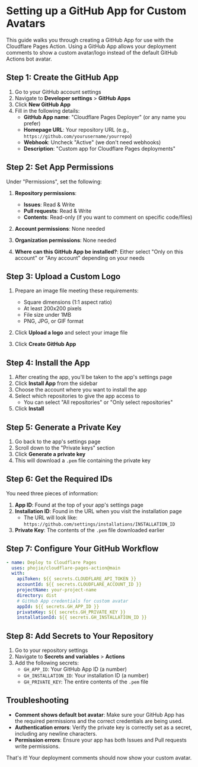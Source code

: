 # Setting up a GitHub App for Custom Avatars

This guide walks you through creating a GitHub App for use with the Cloudflare Pages Action. Using a GitHub App allows your deployment comments to show a custom avatar/logo instead of the default GitHub Actions bot avatar.

## Step 1: Create the GitHub App

1. Go to your GitHub account settings
2. Navigate to **Developer settings** > **GitHub Apps**
3. Click **New GitHub App**
4. Fill in the following details:
   - **GitHub App name**: "Cloudflare Pages Deployer" (or any name you prefer)
   - **Homepage URL**: Your repository URL (e.g., `https://github.com/yourusername/yourrepo`)
   - **Webhook**: Uncheck "Active" (we don't need webhooks)
   - **Description**: "Custom app for Cloudflare Pages deployments"

## Step 2: Set App Permissions

Under "Permissions", set the following:

1. **Repository permissions**:
   - **Issues**: Read & Write
   - **Pull requests**: Read & Write
   - **Contents**: Read-only (if you want to comment on specific code/files)

2. **Account permissions**: None needed

3. **Organization permissions**: None needed

4. **Where can this GitHub App be installed?**: Either select "Only on this account" or "Any account" depending on your needs

## Step 3: Upload a Custom Logo

1. Prepare an image file meeting these requirements:
   - Square dimensions (1:1 aspect ratio)
   - At least 200x200 pixels
   - File size under 1MB
   - PNG, JPG, or GIF format

2. Click **Upload a logo** and select your image file

3. Click **Create GitHub App**

## Step 4: Install the App

1. After creating the app, you'll be taken to the app's settings page
2. Click **Install App** from the sidebar
3. Choose the account where you want to install the app
4. Select which repositories to give the app access to
   - You can select "All repositories" or "Only select repositories"
5. Click **Install**

## Step 5: Generate a Private Key

1. Go back to the app's settings page
2. Scroll down to the "Private keys" section
3. Click **Generate a private key**
4. This will download a `.pem` file containing the private key

## Step 6: Get the Required IDs

You need three pieces of information:

1. **App ID**: Found at the top of your app's settings page
2. **Installation ID**: Found in the URL when you visit the installation page 
   - The URL will look like: `https://github.com/settings/installations/INSTALLATION_ID`
3. **Private Key**: The contents of the `.pem` file downloaded earlier

## Step 7: Configure Your GitHub Workflow

```yaml
- name: Deploy to Cloudflare Pages
  uses: phojie/cloudflare-pages-action@main
  with:
    apiToken: ${{ secrets.CLOUDFLARE_API_TOKEN }}
    accountId: ${{ secrets.CLOUDFLARE_ACCOUNT_ID }}
    projectName: your-project-name
    directory: dist
    # GitHub App credentials for custom avatar
    appId: ${{ secrets.GH_APP_ID }}
    privateKey: ${{ secrets.GH_PRIVATE_KEY }}
    installationId: ${{ secrets.GH_INSTALLATION_ID }}
```

## Step 8: Add Secrets to Your Repository

1. Go to your repository settings
2. Navigate to **Secrets and variables** > **Actions**
3. Add the following secrets:
   - `GH_APP_ID`: Your GitHub App ID (a number)
   - `GH_INSTALLATION_ID`: Your installation ID (a number)
   - `GH_PRIVATE_KEY`: The entire contents of the `.pem` file

## Troubleshooting

- **Comment shows default bot avatar**: Make sure your GitHub App has the required permissions and the correct credentials are being used.
- **Authentication errors**: Verify the private key is correctly set as a secret, including any newline characters.
- **Permission errors**: Ensure your app has both Issues and Pull requests write permissions.

That's it! Your deployment comments should now show your custom avatar. 
